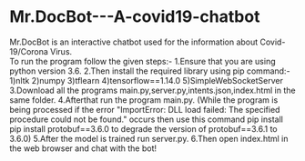 # Mr.DocBot---A-covid19-chatbot
Mr.DocBot is an interactive chatbot used for the information about Covid-19/Corona Virus.  
To run the program follow the given steps:-
1.Ensure that you are using python version 3.6.
2.Then install the required library using pip command:-
  1)nltk
  2)numpy
  3)tflearn
  4)tensorflow==1.14.0
  5)SimpleWebSocketServer
3.Download all the programs main.py,server.py,intents.json,index.html in the same folder.
4.Afterthat run the program main.py.
(While the program is being processed if the error "ImportError: DLL load failed: The specified procedure could not be found." occurs
then use this command pip install pip install protobuf==3.6.0 to degrade the version of protobuf==3.6.1 to 3.6.0) 
5.After the model is trained run server.py.
6.Then open index.html in the web browser and chat with the bot!
                                                   
